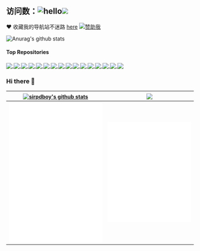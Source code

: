 ## 访问数：![hello](https://views.whatilearened.today/views/github/sirpdboy/deplives.svg)[![](https://img.shields.io/badge/TG群-点击加入-FFFFFF.svg)](https://t.me/joinchat/AAAAAEpRF88NfOK5vBXGBQ)

❤️ 收藏我的导航站不迷路 [here](https://github.com/sirpdboy/openwrt)
[![赞助我](https://img.shields.io/badge/赞助我-支持作者的项目-orange?logo=github)]([https://github.com/sirpdboy/openwrt?tab=readme-ov-file#%E6%8D%90%E5%8A%A9])<br>

![Anurag's github stats](https://github-readme-stats.vercel.app/api?username=sirpdboy&hide_title=true&hide_border=true&show_icons=true&include_all_commits=true&line_height=21&bg_color=0,EC6C6C,FFD479,FFFC79,73FA79&theme=graywhite&locale=cn)
#### Top Repositories

<a href="https://github.com/sirpdboy/openwrt">
  <img align="center" src="https://github-readme-stats.vercel.app/api/pin/?username=sirpdboy&repo=luci-app-luci-app-openwrt&theme=buefy" />
</a>
<a href="https://github.com/sirpdboy/luci-app-watchdog">
  <img align="center" src="https://github-readme-stats.vercel.app/api/pin/?username=sirpdboy&repo=luci-app-watchdog&theme=buefy" />
</a>
<a href="https://github.com/sirpdboy/luci-app-netspeedtest">
  <img align="center" src="https://github-readme-stats.vercel.app/api/pin/?username=sirpdboy&repo=luci-app-netspeedtest&theme=buefy" />
</a>
<a href="https://github.com/sirpdboy/luci-app-taskplan">
  <img align="center" src="https://github-readme-stats.vercel.app/api/pin/?username=sirpdboy&repo=luci-app-taskplan&theme=buefy" />
</a>
<a href="https://github.com/sirpdboy/luci-app-poweroffdevice">
  <img align="center" src="https://github-readme-stats.vercel.app/api/pin/?username=sirpdboy&repo=luci-app-poweroffdevice&theme=buefy" />
</a>
<a href="https://github.com/sirpdboy/luci-theme-kucat">
  <img align="center" src="https://github-readme-stats.vercel.app/api/pin/?username=sirpdboy&repo=luci-theme-kucat&theme=buefy" />
</a>
<a href="https://github.com/sirpdboy/luci-app-ddns-go">
  <img align="center" src="https://github-readme-stats.vercel.app/api/pin/?username=sirpdboy&repo=luci-app-ddns-go&theme=buefy" />
</a>
<a href="https://github.com/sirpdboy/luci-app-advancedplus">
  <img align="center" src="https://github-readme-stats.vercel.app/api/pin/?username=sirpdboy&repo=luci-app-advancedplus&theme=buefy" />
</a>
<a href="https://github.com/sirpdboy/luci-app-netwizard">
  <img align="center" src="https://github-readme-stats.vercel.app/api/pin/?username=sirpdboy&repo=luci-app-netwizard&theme=buefy" />
</a>
<a href="https://github.com/sirpdboy/luci-app-partexp">
  <img align="center" src="https://github-readme-stats.vercel.app/api/pin/?username=sirpdboy&repo=luci-app-partexp&theme=buefy" />
</a>
<a href="https://github.com/sirpdboy/luci-app-timecontrol">
  <img align="center" src="https://github-readme-stats.vercel.app/api/pin/?username=sirpdboy&repo=luci-app-timecontrol&theme=buefy" />
</a>
<a href="https://github.com/sirpdboy/luci-app-kucat-config">
  <img align="center" src="https://github-readme-stats.vercel.app/api/pin/?username=sirpdboy&repo=luci-app-kucat-config&theme=buefy" />
</a>
<a href="https://github.com/sirpdboy/luci-theme-opentopd">
  <img align="center" src="https://github-readme-stats.vercel.app/api/pin/?username=sirpdboy&repo=luci-theme-opentopd&theme=buefy" />
</a>
<a href="https://github.com/sirpdboy/luci-app-lucky">
  <img align="center" src="https://github-readme-stats.vercel.app/api/pin/?username=sirpdboy&repo=luci-app-lucky&theme=buefy" />
</a>
<a href="https://github.com/sirpdboy/luci-app-parentcontrol">
  <img align="center" src="https://github-readme-stats.vercel.app/api/pin/?username=sirpdboy&repo=luci-app-parentcontrol&theme=buefy" />
</a>
<a href="https://github.com/sirpdboy/luci-app-chatgpt-web">
  <img align="center" src="https://github-readme-stats.vercel.app/api/pin/?username=sirpdboy&repo=luci-app-chatgpt-web&theme=buefy" />
</a>
<br />

### Hi there 👋

<!--
**Sirpdboy** is a ✨ _special_ ✨ repository because its `README.md` (this file) appears on your GitHub profile.

Here are some ideas to get you started:

- 🔭 I’m currently working on ...
- 🌱 I’m currently learning ...
- 👯 I’m looking to collaborate on ...
- 🤔 I’m looking for help with ...
- 💬 Ask me about ...
- 📫 How to reach me: ...
- 😄 Pronouns: ...
- ⚡ Fun fact: ...
-->

| <a href="https://github.com/sirpdboy/openwrt18.06"><img align="center" src="https://github-readme-stats.vercel.app/api?username=sirpdboy&show_icons=true&include_all_commits=true&theme=buefy&hide_border=true" alt="sirpdboy's github stats" /></a> | <a href="https://github.com/sirpdboy/openwrt18.06"><img align="center" src="https://github-readme-stats.vercel.app/api/top-langs/?username=sirpdboy&layout=compact&theme=buefy&hide_border=true" /></a> |
| ------------- |  ------------- | 
| <img alt="🦑" width="400px" src="https://github.com/sirpdboy/sirpdboy/blob/main/metrics.svg">|<img alt="🦑" width="400px" src="https://github.com/sirpdboy/sirpdboy/blob/main/metrics.additional.svg">|

